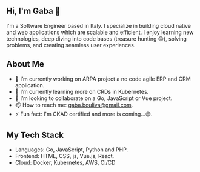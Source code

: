 ## Hi, I'm Gaba 👋

I'm a Software Engineer based in Italy. I specialize in building cloud native and web applications which are scalable and efficient. I enjoy learning new technologies, deep diving into code bases (treasure hunting 😊), solving problems, and creating seamless user experiences.

## About Me
- 🔭 I’m currently working on ARPA project a no code agile ERP and CRM application.
- 🌱 I’m currently learning more on CRDs in Kubernetes.
- 👯 I’m looking to collaborate on a Go, JavaScript or Vue project.
- 📫 How to reach me: gaba.bouliva@gmail.com.
- ⚡ Fun fact: I'm CKAD certified and more is coming...😊.

## My Tech Stack
- Languages: Go, JavaScript, Python and PHP.
- Frontend: HTML, CSS, js, Vue.js, React.
- Cloud: Docker, Kubernetes, AWS, CI/CD
